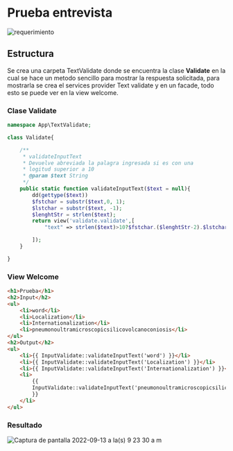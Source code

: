 # Prueba entrevista

![requerimiento](https://user-images.githubusercontent.com/91103352/189927425-33b336f3-77cb-4f85-8517-006b3d9e5300.jpeg)

## Estructura

Se crea una carpeta TextValidate donde se encuentra la clase **Validate** en la cual se hace un metodo sencillo para mostrar la respuesta solicitada, para mostrarla se crea el services provider Text validate y en un facade, todo esto se puede ver en la view welcome.

### Clase Validate

```php
namespace App\TextValidate;

class Validate{

    /**
     * validateInputText
     * Devuelve abreviada la palagra ingresada si es con una
     * logitud superior a 10
     * @param $text String
     */
    public static function validateInputText($text = null){
        dd(gettype($text))
        $fstchar = substr($text,0, 1);
        $lstchar = substr($text, -1);
        $lenghtStr = strlen($text);
        return view('validate.validate',[
            "text" => strlen($text)>10?$fstchar.($lenghtStr-2).$lstchar : $text

        ]);
    }

}
```

### View Welcome

```html
<h1>Prueba</h1>
<h2>Input</h2>
<ul>
    <li>word</li>
    <li>Localization</li>
    <li>Internationalization</li>
    <li>pneumonoultramicroscopicsilicovolcanoconiosis</li>
</ul>
<h2>Output</h2>
<ul>
    <li>{{ InputValidate::validateInputText('word') }}</li>
    <li>{{ InputValidate::validateInputText('Localization') }}</li>
    <li>{{ InputValidate::validateInputText('Internationalization') }}</li>
    <li>
        {{
        InputValidate::validateInputText('pneumonoultramicroscopicsilicovolcanoconiosis')
        }}
    </li>
</ul>
```

### Resultado

![Captura de pantalla 2022-09-13 a la(s) 9 23 30 a  m](https://user-images.githubusercontent.com/91103352/189927037-baa7bab6-f883-445f-a811-958fbf2cb950.png)
